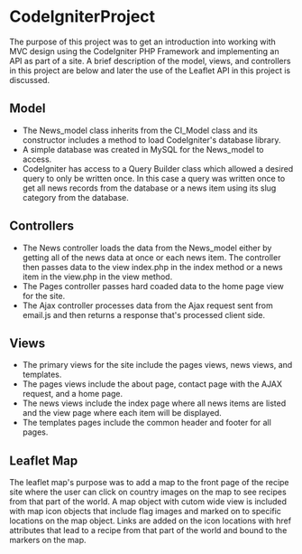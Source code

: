 # CodeIgniterProject

The purpose of this project was to get an introduction into working with MVC design using the CodeIgniter PHP Framework and implementing an API as part of a site.  A brief description of the model, views, and controllers in this project are below and later the use of the Leaflet API in this project is discussed.


<h2>Model</h2>
<ul>
  <li>The News_model class inherits from the CI_Model class and its constructor includes a method to load CodeIgniter's database library.</li>
  <li>A simple database was created in MySQL for the News_model to access.</li>
  <li>CodeIgniter has access to a Query Builder class which allowed a desired query to only be written once.  In this case a query was written once to get all news records from the database or a news item using its slug category from the database.</li>
</ul>

<h2>Controllers</h2>
<ul>
  <li>The News controller loads the data from the News_model either by getting all of the news data at once or each news item.  The controller then passes data to the view index.php in the index method or a news item in the view.php in the view method.</li>
  <li>The Pages controller passes hard coaded data to the home page view for the site.</li>
  <li>The Ajax controller processes data from the Ajax request sent from email.js and then returns a response that's processed client side.</li>
</ul>

<h2>Views</h2>
<ul>
  <li>The primary views for the site include the pages views, news views, and templates.</li>
  <li>The pages views include the about page, contact page with the AJAX request, and a home page.</li>
  <li>The news views include the index page where all news items are listed and the view page where each item will be displayed.</li>
  <li>The templates pages include the common header and footer for all pages.</li>
</ul>

<h2>Leaflet Map</h2>
<p>The leaflet map's purpose was to add a map to the front page of the recipe site where the user can click on country images on the map to see recipes from that part of the world.  A map object with cutom wide view is included with map icon objects that include flag images and marked on to specific locations on the map object.  Links are added on the icon locations with href attributes that lead to a recipe from that part of the world and bound to the markers on the map.
